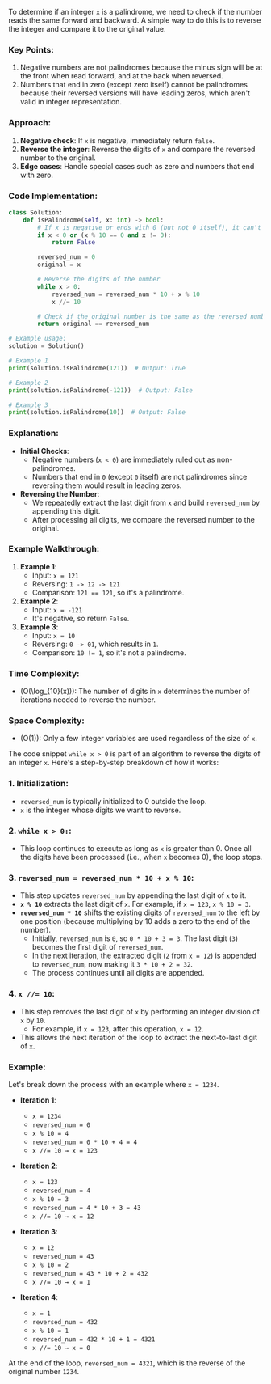 To determine if an integer `x` is a palindrome, we need to check if the number reads the same forward and backward. A simple way to do this is to reverse the integer and compare it to the original value.

### Key Points:
1. Negative numbers are not palindromes because the minus sign will be at the front when read forward, and at the back when reversed.
2. Numbers that end in zero (except zero itself) cannot be palindromes because their reversed versions will have leading zeros, which aren't valid in integer representation.

### Approach:
1. **Negative check**: If `x` is negative, immediately return `false`.
2. **Reverse the integer**: Reverse the digits of `x` and compare the reversed number to the original.
3. **Edge cases**: Handle special cases such as zero and numbers that end with zero.

### Code Implementation:

```python
class Solution:
    def isPalindrome(self, x: int) -> bool:
        # If x is negative or ends with 0 (but not 0 itself), it can't be a palindrome
        if x < 0 or (x % 10 == 0 and x != 0):
            return False

        reversed_num = 0
        original = x

        # Reverse the digits of the number
        while x > 0:
            reversed_num = reversed_num * 10 + x % 10
            x //= 10

        # Check if the original number is the same as the reversed number
        return original == reversed_num

# Example usage:
solution = Solution()

# Example 1
print(solution.isPalindrome(121))  # Output: True

# Example 2
print(solution.isPalindrome(-121))  # Output: False

# Example 3
print(solution.isPalindrome(10))  # Output: False
```

### Explanation:
- **Initial Checks**:
   - Negative numbers (`x < 0`) are immediately ruled out as non-palindromes.
   - Numbers that end in `0` (except `0` itself) are not palindromes since reversing them would result in leading zeros.
- **Reversing the Number**:
   - We repeatedly extract the last digit from `x` and build `reversed_num` by appending this digit.
   - After processing all digits, we compare the reversed number to the original.

### Example Walkthrough:
1. **Example 1**:
   - Input: `x = 121`
   - Reversing: `1 -> 12 -> 121`
   - Comparison: `121 == 121`, so it's a palindrome.
2. **Example 2**:
   - Input: `x = -121`
   - It's negative, so return `False`.
3. **Example 3**:
   - Input: `x = 10`
   - Reversing: `0 -> 01`, which results in `1`.
   - Comparison: `10 != 1`, so it's not a palindrome.

### Time Complexity:
- \(O(\log_{10}(x))\): The number of digits in `x` determines the number of iterations needed to reverse the number.

### Space Complexity:
- \(O(1)\): Only a few integer variables are used regardless of the size of `x`.


The code snippet `while x > 0` is part of an algorithm to reverse the digits of an integer `x`. Here's a step-by-step breakdown of how it works:

### 1. **Initialization**:
   - `reversed_num` is typically initialized to 0 outside the loop.
   - `x` is the integer whose digits we want to reverse.

### 2. **`while x > 0:`**:
   - This loop continues to execute as long as `x` is greater than 0. Once all the digits have been processed (i.e., when `x` becomes 0), the loop stops.

### 3. **`reversed_num = reversed_num * 10 + x % 10`**:
   - This step updates `reversed_num` by appending the last digit of `x` to it.
   - **`x % 10`** extracts the last digit of `x`. For example, if `x = 123`, `x % 10 = 3`.
   - **`reversed_num * 10`** shifts the existing digits of `reversed_num` to the left by one position (because multiplying by 10 adds a zero to the end of the number).
     - Initially, `reversed_num` is `0`, so `0 * 10 + 3 = 3`. The last digit (`3`) becomes the first digit of `reversed_num`.
     - In the next iteration, the extracted digit (`2` from `x = 12`) is appended to `reversed_num`, now making it `3 * 10 + 2 = 32`.
     - The process continues until all digits are appended.

### 4. **`x //= 10`**:
   - This step removes the last digit of `x` by performing an integer division of `x` by `10`.
     - For example, if `x = 123`, after this operation, `x = 12`.
   - This allows the next iteration of the loop to extract the next-to-last digit of `x`.

### Example:
Let's break down the process with an example where `x = 1234`.

- **Iteration 1**:
  - `x = 1234`
  - `reversed_num = 0`
  - `x % 10 = 4`
  - `reversed_num = 0 * 10 + 4 = 4`
  - `x //= 10 → x = 123`

- **Iteration 2**:
  - `x = 123`
  - `reversed_num = 4`
  - `x % 10 = 3`
  - `reversed_num = 4 * 10 + 3 = 43`
  - `x //= 10 → x = 12`

- **Iteration 3**:
  - `x = 12`
  - `reversed_num = 43`
  - `x % 10 = 2`
  - `reversed_num = 43 * 10 + 2 = 432`
  - `x //= 10 → x = 1`

- **Iteration 4**:
  - `x = 1`
  - `reversed_num = 432`
  - `x % 10 = 1`
  - `reversed_num = 432 * 10 + 1 = 4321`
  - `x //= 10 → x = 0`

At the end of the loop, `reversed_num = 4321`, which is the reverse of the original number `1234`.
